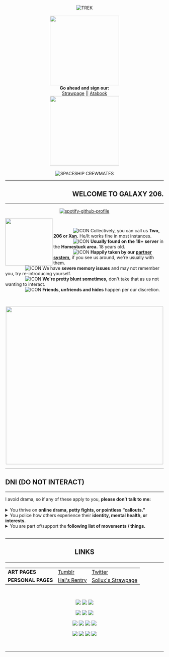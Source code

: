 <p align="center">
  <img src="https://file.garden/ZK4cpCacLGUL75Nl/trek.gif" alt="TREK"><br>
  <br>
  <img src="https://file.garden/ZK4cpCacLGUL75Nl/Top" width="220"><br>
  <strong>Go ahead and sign our:</strong><br>
  <a href="https://gatixan.straw.page">Strawpage</a> || <a href="https://gatixan.atabook.org">Atabook</a><br>
  <img src="https://file.garden/ZK4cpCacLGUL75Nl/Bottom" width="220"><br><br>
  <img src="https://komarev.com/ghpvc/?username=Gatixan&label=Spaceship+Crewmates&style=plastic&color=ff0000" alt="SPACESHIP CREWMATES"><br>
</p>

<hr>
<h2 align="right"><b>WELCOME TO GALAXY 206.</b></h2>
<hr>

*<p align=center>* [![spotify-github-profile](https://spotify-github-profile.kittinanx.com/api/view?uid=syzapar9fkwrrwc8n81shqmo1&cover_image=true&theme=novatorem&show_offline=true&background_color=121212&interchange=false&bar_color=e32400&bar_color_cover=false)](https://github.com/kittinan/spotify-github-profile)

<img src="https://file.garden/ZK4cpCacLGUL75Nl/robotdance.gif" width="150" align="left"> 
&nbsp;&nbsp;&nbsp;&nbsp;

&nbsp;&nbsp;&nbsp;&nbsp;&nbsp;&nbsp;&nbsp;&nbsp;&nbsp;&nbsp;&nbsp;&nbsp;&nbsp;&nbsp;&nbsp;   ![ICON](https://file.garden/ZK4cpCacLGUL75Nl/Meat) Collectively, you can call us <b>Two, 206 or Xan.</b> He/It works fine in most instances.<br>
&nbsp;&nbsp;&nbsp;&nbsp;&nbsp;&nbsp;&nbsp;&nbsp;&nbsp;&nbsp;&nbsp;&nbsp;&nbsp;&nbsp;&nbsp;   ![ICON](https://file.garden/ZK4cpCacLGUL75Nl/Meat) **Usually found on the 18+ server** in the **Homestuck area.** 18 years old.<br>
&nbsp;&nbsp;&nbsp;&nbsp;&nbsp;&nbsp;&nbsp;&nbsp;&nbsp;&nbsp;&nbsp;&nbsp;&nbsp;&nbsp;&nbsp;   ![ICON](https://file.garden/ZK4cpCacLGUL75Nl/Meat)  **Happily taken by our [partner system](https://github.com/dirkuu),** if you see us around, we're usually with them.<br>
&nbsp;&nbsp;&nbsp;&nbsp;&nbsp;&nbsp;&nbsp;&nbsp;&nbsp;&nbsp;&nbsp;&nbsp;&nbsp;&nbsp;&nbsp;   ![ICON](https://file.garden/ZK4cpCacLGUL75Nl/Meat) We have **severe memory issues** and may not remember you, try re-introducing yourself.<br>
&nbsp;&nbsp;&nbsp;&nbsp;&nbsp;&nbsp;&nbsp;&nbsp;&nbsp;&nbsp;&nbsp;&nbsp;&nbsp;&nbsp;&nbsp;   ![ICON](https://file.garden/ZK4cpCacLGUL75Nl/Meat) **We're pretty blunt sometimes,** don't take that as us not wanting to interact.<br>
&nbsp;&nbsp;&nbsp;&nbsp;&nbsp;&nbsp;&nbsp;&nbsp;&nbsp;&nbsp;&nbsp;&nbsp;&nbsp;&nbsp;&nbsp;   ![ICON](https://file.garden/ZK4cpCacLGUL75Nl/Meat) **Friends, unfriends and hides** happen per our discretion.<br>

<br clear="all">
<p align=center>
<img src="https://file.garden/ZK4cpCacLGUL75Nl/ufobar.gif" width="500">
</p>

<hr>
<h2>DNI (DO NOT INTERACT)</h2>
<hr>
  I avoid drama, so if any of these apply to you, <strong>please don’t talk to me:</strong><br>
<br>

<details>
<summary>You thrive on <strong>online drama, petty fights, or pointless “callouts.”</strong></summary>
  
  <br>
  
    • I don’t care who’s “canceled” this week. Don't involve me in it.
      ◦ I dislike mass-harassment campaigns/campaigners, and I don’t want to hear about it.
      
    • This also applies to judgmental, passive-aggressive, or mean-spirited people.
    
</details>

<details>
<summary> You police how others experience their <strong>identity, mental health, or interests.</strong></summary>
  
  <br>
  
    • This includes people who invalidate, fakeclaim, or dislike systems.
      ◦ If you haven't read a single book on the subject, I don't trust you to decide
      which systems are "real" or "acceptable."
      ◦ If you think it’s your job to tell people how they should exist, you’re probably annoying.
      
</details>

<details>
<summary> You are part of/support the <strong>following list of movements / things.</strong></summary>
  
  <br>
  
    • Racism / Xenophobia
      ◦  Zionism, Antisemitism, Islamophobia, Racism, Neonazism, White supremacy, etc.
      
    • Exclusionism
      ◦ TERF, SWERF, Transmedicalism, Aphobia/Biphobia/Any kind of identity-exclusionist -phobia, LGB, etc.
      
    • Apoliticism
      ◦ Mostly if you whine about people discussing politics, if you're just living your life minding your
        own business I don't really care.
      
    • Anti-Intellectualism / Anti-Science movements
     ◦ Endogenic "Plurality," Trans-disabled, Anti-recovery, HRT fearmongerers and Delusion Enablers.
     
</details>

<br>

<hr>
<h2><p align=center> LINKS </p></h2>
<hr>
<table align="center">
  <tr>
    <td><b>ART PAGES</b></td>
    <td><a href="https://tumblr.com/gatixan">Tumblr</a></td>
    <td><a href="https://twitter.com/gatixan">Twitter</a></td>
  </tr>
  <tr>
    <td><b>PERSONAL PAGES</b></td>
    <td><a href="https://rentry.co/haldirkuu">Hal's Rentry</a></td>
    <td><a href="https://https://gatixan.straw.page">Sollux's Strawpage</a></td>
  </tr>
</table>

<br>

*<p align=center>*![](https://file.garden/ZK4cpCacLGUL75Nl/z35.gif)
![](https://file.garden/ZK4cpCacLGUL75Nl/y39.gif)
![](https://file.garden/ZK4cpCacLGUL75Nl/x23.gif)</p>

*<p align=center>*![](https://file.garden/ZK4cpCacLGUL75Nl/l15.gif)
![](https://file.garden/ZK4cpCacLGUL75Nl/k27.gif)
![](https://file.garden/ZK4cpCacLGUL75Nl/v1.gif)</p>

*<p align=center>*![](https://file.garden/ZK4cpCacLGUL75Nl/b45.gif)
![](https://file.garden/ZK4cpCacLGUL75Nl/d66.png)
![](https://file.garden/ZK4cpCacLGUL75Nl/Hal9000)
![](https://file.garden/ZK4cpCacLGUL75Nl/sourceofprogress.png)</p>

*<p align=center>*![](https://file.garden/ZK4cpCacLGUL75Nl/a60.gif)
![](https://file.garden/ZK4cpCacLGUL75Nl/a45.jpg)
![](https://file.garden/ZK4cpCacLGUL75Nl/a83.gif)
![](https://file.garden/ZK4cpCacLGUL75Nl/a1.gif)</p>

<br>

---
